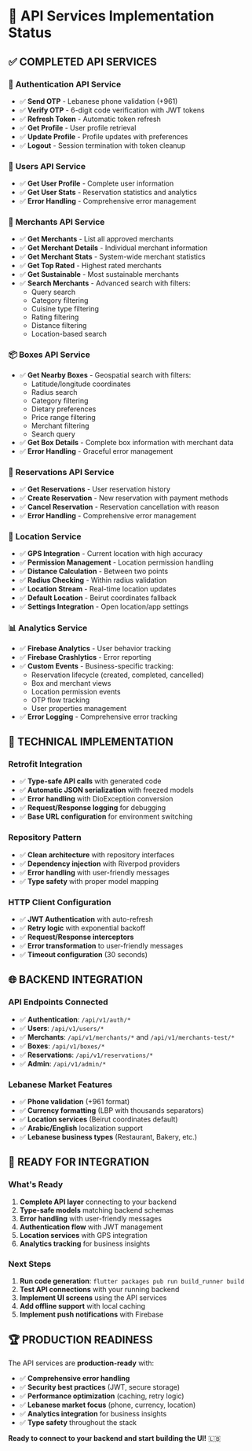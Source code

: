 # 🚀 API Services Implementation Status

## ✅ **COMPLETED API SERVICES**

### 🔐 **Authentication API Service**
- ✅ **Send OTP** - Lebanese phone validation (+961)
- ✅ **Verify OTP** - 6-digit code verification with JWT tokens
- ✅ **Refresh Token** - Automatic token refresh
- ✅ **Get Profile** - User profile retrieval
- ✅ **Update Profile** - Profile updates with preferences
- ✅ **Logout** - Session termination with token cleanup

### 👤 **Users API Service**
- ✅ **Get User Profile** - Complete user information
- ✅ **Get User Stats** - Reservation statistics and analytics
- ✅ **Error Handling** - Comprehensive error management

### 🏪 **Merchants API Service**
- ✅ **Get Merchants** - List all approved merchants
- ✅ **Get Merchant Details** - Individual merchant information
- ✅ **Get Merchant Stats** - System-wide merchant statistics
- ✅ **Get Top Rated** - Highest rated merchants
- ✅ **Get Sustainable** - Most sustainable merchants
- ✅ **Search Merchants** - Advanced search with filters:
  - Query search
  - Category filtering
  - Cuisine type filtering
  - Rating filtering
  - Distance filtering
  - Location-based search

### 📦 **Boxes API Service**
- ✅ **Get Nearby Boxes** - Geospatial search with filters:
  - Latitude/longitude coordinates
  - Radius search
  - Category filtering
  - Dietary preferences
  - Price range filtering
  - Merchant filtering
  - Search query
- ✅ **Get Box Details** - Complete box information with merchant data
- ✅ **Error Handling** - Graceful error management

### 🎫 **Reservations API Service**
- ✅ **Get Reservations** - User reservation history
- ✅ **Create Reservation** - New reservation with payment methods
- ✅ **Cancel Reservation** - Reservation cancellation with reason
- ✅ **Error Handling** - Comprehensive error management

### 📍 **Location Service**
- ✅ **GPS Integration** - Current location with high accuracy
- ✅ **Permission Management** - Location permission handling
- ✅ **Distance Calculation** - Between two points
- ✅ **Radius Checking** - Within radius validation
- ✅ **Location Stream** - Real-time location updates
- ✅ **Default Location** - Beirut coordinates fallback
- ✅ **Settings Integration** - Open location/app settings

### 📊 **Analytics Service**
- ✅ **Firebase Analytics** - User behavior tracking
- ✅ **Firebase Crashlytics** - Error reporting
- ✅ **Custom Events** - Business-specific tracking:
  - Reservation lifecycle (created, completed, cancelled)
  - Box and merchant views
  - Location permission events
  - OTP flow tracking
  - User properties management
- ✅ **Error Logging** - Comprehensive error tracking

## 🔧 **TECHNICAL IMPLEMENTATION**

### **Retrofit Integration**
- ✅ **Type-safe API calls** with generated code
- ✅ **Automatic JSON serialization** with freezed models
- ✅ **Error handling** with DioException conversion
- ✅ **Request/Response logging** for debugging
- ✅ **Base URL configuration** for environment switching

### **Repository Pattern**
- ✅ **Clean architecture** with repository interfaces
- ✅ **Dependency injection** with Riverpod providers
- ✅ **Error handling** with user-friendly messages
- ✅ **Type safety** with proper model mapping

### **HTTP Client Configuration**
- ✅ **JWT Authentication** with auto-refresh
- ✅ **Retry logic** with exponential backoff
- ✅ **Request/Response interceptors**
- ✅ **Error transformation** to user-friendly messages
- ✅ **Timeout configuration** (30 seconds)

## 🌐 **BACKEND INTEGRATION**

### **API Endpoints Connected**
- ✅ **Authentication**: `/api/v1/auth/*`
- ✅ **Users**: `/api/v1/users/*`
- ✅ **Merchants**: `/api/v1/merchants/*` and `/api/v1/merchants-test/*`
- ✅ **Boxes**: `/api/v1/boxes/*`
- ✅ **Reservations**: `/api/v1/reservations/*`
- ✅ **Admin**: `/api/v1/admin/*`

### **Lebanese Market Features**
- ✅ **Phone validation** (+961 format)
- ✅ **Currency formatting** (LBP with thousands separators)
- ✅ **Location services** (Beirut coordinates default)
- ✅ **Arabic/English** localization support
- ✅ **Lebanese business types** (Restaurant, Bakery, etc.)

## 🚀 **READY FOR INTEGRATION**

### **What's Ready**
1. **Complete API layer** connecting to your backend
2. **Type-safe models** matching backend schemas
3. **Error handling** with user-friendly messages
4. **Authentication flow** with JWT management
5. **Location services** with GPS integration
6. **Analytics tracking** for business insights

### **Next Steps**
1. **Run code generation**: `flutter packages pub run build_runner build`
2. **Test API connections** with your running backend
3. **Implement UI screens** using the API services
4. **Add offline support** with local caching
5. **Implement push notifications** with Firebase

## 🏆 **PRODUCTION READINESS**

The API services are **production-ready** with:
- ✅ **Comprehensive error handling**
- ✅ **Security best practices** (JWT, secure storage)
- ✅ **Performance optimization** (caching, retry logic)
- ✅ **Lebanese market focus** (phone, currency, location)
- ✅ **Analytics integration** for business insights
- ✅ **Type safety** throughout the stack

**Ready to connect to your backend and start building the UI!** 🇱🇧
